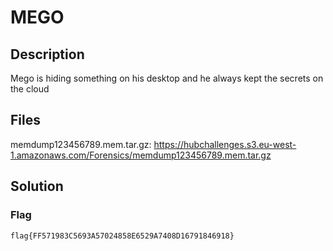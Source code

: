 # MEGO

## Description
Mego is hiding something on his desktop and he always kept the secrets on the cloud

## Files
memdump123456789.mem.tar.gz: https://hubchallenges.s3.eu-west-1.amazonaws.com/Forensics/memdump123456789.mem.tar.gz

## Solution

### Flag
```
flag{FF571983C5693A57024858E6529A7408D16791846918}
```